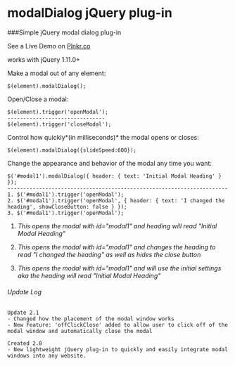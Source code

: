 # modalDialog jQuery plug-in
###Simple jQuery modal dialog plug-in

See a Live Demo on [Plnkr.co](https://run.plnkr.co/plunks/wbQ4ga/)

works with jQuery 1.11.0+

Make a modal out of any element:
```
$(element).modalDialog();
```

Open/Close a modal:
```
$(element).trigger('openModal');
-------------------------------
$(element).trigger('closeModal');
```

Control how quickly*(in milliseconds)* the modal opens or closes:
```
$(element).modalDialog({slideSpeed:600});
```

Change the appearance and behavior of the modal any time you want:
```
$('#modal1').modalDialog({ header: { text: 'Initial Modal Heading' } });
----------------------------------------------------------------------
1. $('#modal1').trigger('openModal');
2. $('#modal1').trigger('openModal', { header: { text: 'I changed the heading', showCloseButton: false } });
3. $('#modal1').trigger('openModal');
```
1. *This opens the modal with id="modal1" and heading will read "Initial Modal Heading"*

2. *This opens the modal with id="modal1" and changes the heading to read "I changed the heading" as well as hides the close button*

3. *This opens the modal with id="modal1" and will use the initial settings aka the heading will read "Initial Modal Heading"*

###### Update Log
```
Update 2.1
- Changed how the placement of the modal window works
- New Feature: 'offClickClose' added to allow user to click off of the modal window and automatically close the modal

Created 2.0
- New lightweight jQuery plug-in to quickly and easily integrate modal windows into any website.
```

